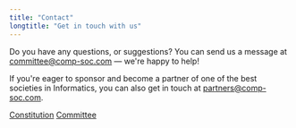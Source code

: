 ```yaml
---
title: "Contact"
longtitle: "Get in touch with us"
---
```


Do you have any questions, or suggestions? You can send us a message at <a href="mailto:committee@comp-soc.com">committee@comp-soc.com</a> — we're happy to help!

If you're eager to sponsor and become a partner of one of the best societies in Informatics, you can also get in touch at <a href="mailto:partners@comp-soc.com">partners@comp-soc.com</a>.

<div style="margin-bottom: 1rem">
    <a href="https://github.com/compsoc-edinburgh/constitution" class="btn btn-secondary d-inline">Constitution</a>
    <a href="{{ site.baseurl }}/team" class="btn btn-secondary d-inline">Committee</a>
</div>
